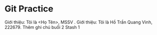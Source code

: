 # Git Practice

Giới thiệu: Tôi là <Họ Tên>, MSSV <MSSV>.
Giới thiệu: Tôi là Hồ Trần Quang Vinh, 222679.
Thêm ghi chú buổi 2
Stash 1
